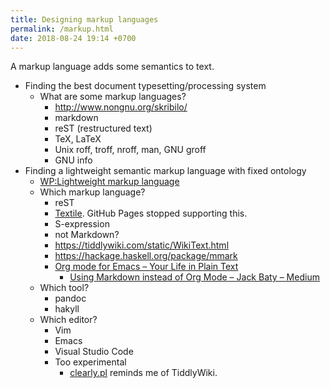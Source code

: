 ```yaml
---
title: Designing markup languages
permalink: /markup.html
date: 2018-08-24 19:14 +0700
---
```


A markup language adds some semantics to text.

- Finding the best document typesetting/processing system
    - What are some markup languages?
        - http://www.nongnu.org/skribilo/
        - markdown
        - reST (restructured text)
        - TeX, LaTeX
        - Unix roff, troff, nroff, man, GNU groff
        - GNU info
- Finding a lightweight semantic markup language with fixed ontology
    - [WP:Lightweight markup language](https://en.wikipedia.org/wiki/Lightweight_markup_language)
    - Which markup language?
        - reST
        - [Textile](https://en.wikipedia.org/wiki/Textile_(markup_language)). GitHub Pages stopped supporting this.
        - S-expression
        - not Markdown?
        - https://tiddlywiki.com/static/WikiText.html
        - https://hackage.haskell.org/package/mmark
        - [Org mode for Emacs – Your Life in Plain Text](https://orgmode.org/)
            - [Using Markdown instead of Org Mode – Jack Baty – Medium](https://medium.com/@jackbaty/using-markdown-instead-of-org-mode-a78a1805c0ba)
    - Which tool?
        - pandoc
        - hakyll
    - Which editor?
        - Vim
        - Emacs
        - Visual Studio Code
        - Too experimental
            - [clearly.pl](https://clearly.pl/tutorial/) reminds me of TiddlyWiki.
